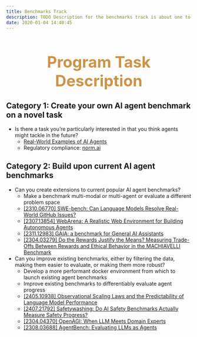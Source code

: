 ```yaml
---
title: Benchmarks Track
description: TODO Description for the benchmarks track is about one to two sentences and serves as a brief explanation of the track.
date: 2020-01-04 14:40:45
---
```


<div style="text-align: center;">
  <h1 style="font-weight: bold; font-size: 3em; color: #CB9445;">Program Task Description</h1>
</div>

<h2>Category 1: Create your own AI agent benchmark on a novel task</h2>
<ul>
   <li>
      Is there a task you’re particularly interested in that you think agents might tackle in the future? 
      <ul>
         <li>
            <a href="https://botpress.com/blog/real-world-applications-of-ai-agents">Real-World Examples of AI Agents</a>  
        </li>
         <li>
            Regulatory compliance: <a href="https://www.norm.ai/">norm.ai</a> 
      </ul>
   </li>    
</ul>

<h2>Category 2: Build upon current AI agent benchmarks</h2>
<ul>
   <li>
      Can you create extensions to current popular AI agent benchmarks? 
      <ul>
         <li>
            Make a benchmark multi-modal or multi-agent or evaluate a different problem space  
        </li>
         <li>
            <a href="https://arxiv.org/abs/2310.06770">[2310.06770] SWE-bench: Can Language Models Resolve Real-World GitHub Issues?</a> 
        </li>
         <li>
           <a href="https://arxiv.org/abs/2307.13854">[2307.13854] WebArena: A Realistic Web Environment for Building Autonomous Agents</a>
         </li>
        <li>
           <a href="https://arxiv.org/abs/2311.12983">[2311.12983] GAIA: a benchmark for General AI Assistants</a>
         </li>
        <li>
           <a href="https://arxiv.org/abs/2304.03279">[2304.03279] Do the Rewards Justify the Means? Measuring Trade-Offs Between Rewards and Ethical Behavior in the MACHIAVELLI Benchmark</a>
         </li>
      </ul>
   </li>

  <li>
      Can you improve existing benchmarks, either by filtering the data, making them easier to evaluate, or making them more robust?  
      <ul>
         <li>
            Develop a more performant docker environment from which to launch existing agent benchmarks  
        </li>
        <li>
            Improve existing benchmarks to differentiably evaluate agent progress  
        </li>
         <li>
            <a href="https://arxiv.org/abs/2405.10938">[2405.10938] Observational Scaling Laws and the Predictability of Language Model Performance</a> 
        </li>
         <li>
           <a href="https://arxiv.org/abs/2407.21792">[2407.21792] Safetywashing: Do AI Safety Benchmarks Actually Measure Safety Progress?</a>
         </li>
        <li>
           <a href="https://arxiv.org/abs/2304.04370">[2304.04370] OpenAGI: When LLM Meets Domain Experts</a>
         </li>
        <li>
           <a href="https://arxiv.org/abs/2308.03688">[2308.03688] AgentBench: Evaluating LLMs as Agents</a>
         </li>
      </ul>
   </li>
</ul>
